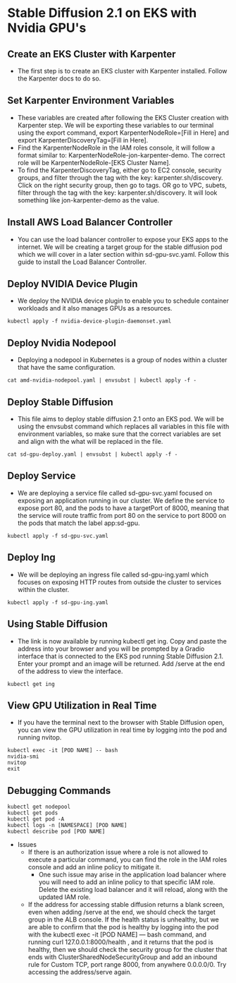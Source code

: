 # Stable Diffusion 2.1 on EKS with Nvidia GPU's

## Create an EKS Cluster with Karpenter

* The first step is to create an EKS cluster with Karpenter installed. Follow the Karpenter docs to do so. 


## Set Karpenter Environment Variables

* These variables are created after following the EKS Cluster creation with Karpenter step. We will be exporting these variables to our terminal using the export command, export KarpenterNodeRole=[Fill in Here] and export KarpenterDiscoveryTag=[Fill in Here]. 
* Find the KarpenterNodeRole in the IAM roles console, it will follow a format similar to: KarpenterNodeRole-jon-karpenter-demo. The correct role will be KarpenterNodeRole-[EKS Cluster Name].
* To find the KarpenterDiscoveryTag, either go to EC2 console, security groups, and filter through the tag with the key: karpenter.sh/discovery. Click on the right security group, then go to tags. OR go to VPC, subets, filter through the tag with the key: karpenter.sh/discovery. It will look something like jon-karpenter-demo as the value. 


## Install AWS Load Balancer Controller

* You can use the load balancer controller to expose your EKS apps to the internet. We will be creating a target group for the stable diffusion pod which we will cover in a later section within sd-gpu-svc.yaml. Follow this guide to install the Load Balancer Controller.


## Deploy NVIDIA Device Plugin

* We deploy the NVIDIA device plugin to enable you to schedule container workloads and it also manages GPUs as a resources. 
```
kubectl apply -f nvidia-device-plugin-daemonset.yaml
```

## Deploy Nvidia Nodepool

* Deploying a nodepool in Kubernetes is a group of nodes within a cluster that have the same configuration. 
```
cat amd-nvidia-nodepool.yaml | envsubst | kubectl apply -f -
```

## Deploy Stable Diffusion

* This file aims to deploy stable diffusion 2.1 onto an EKS pod. We will be using the envsubst command which replaces all variables in this file with environment variables, so make sure that the correct variables are set and align with the what will be replaced in the file.
```
cat sd-gpu-deploy.yaml | envsubst | kubectl apply -f -
```

## Deploy Service

* We are deploying a service file called sd-gpu-svc.yaml focused on exposing an application running in our cluster. We define the service to expose port 80, and the pods to have a targetPort of 8000, meaning that the service will route traffic from port 80 on the service to port 8000 on the pods that match the label app:sd-gpu. 
```
kubectl apply -f sd-gpu-svc.yaml
```

## Deploy Ing

* We will be deploying an ingress file called sd-gpu-ing.yaml which focuses on exposing HTTP routes from outside the cluster to services within the cluster. 
```
kubectl apply -f sd-gpu-ing.yaml
```

## Using Stable Diffusion 

* The link is now available by running kubectl get ing. Copy and paste the address into your browser and you will be prompted by a Gradio interface that is connected to the EKS pod running Stable Diffusion 2.1. Enter your prompt and an image will be returned. Add /serve at the end of the address to view the interface.
```
kubectl get ing
```

## View GPU Utilization in Real Time 

* If you have the terminal next to the browser with Stable Diffusion open, you can view the GPU utilization in real time by logging into the pod and running nvitop.
```
kubectl exec -it [POD NAME] -- bash
nvidia-smi 
nvitop
exit
```

## Debugging Commands

```
kubectl get nodepool
kubectl get pods
kubectl get pod -A
kubectl logs -n [NAMESPACE] [POD NAME]
kubectl describe pod [POD NAME]
```
* Issues
    * If there is an authorization issue where a role is not allowed to execute a particular command, you can find the role in the IAM roles console and add an inline policy to mitigate it. 
        * One such issue may arise in the application load balancer where you will need to add an inline policy to that specific IAM role. Delete the existing load balancer and it will reload, along with the updated IAM role.
    * If the address for accessing stable diffusion returns a blank screen, even when adding /serve at the end, we should check the target group in the ALB console. If the health status is unhealthy, but we are able to confirm that the pod is healthy by logging into the pod with the kubectl exec -it [POD NAME] — bash command, and running curl 127.0.0.1:8000/health , and it returns that the pod is healthy, then we should check the security group for the cluster that ends with ClusterSharedNodeSecurityGroup and add an inbound rule for Custom TCP, port range 8000, from anywhere 0.0.0.0/0. Try accessing the address/serve again. 

